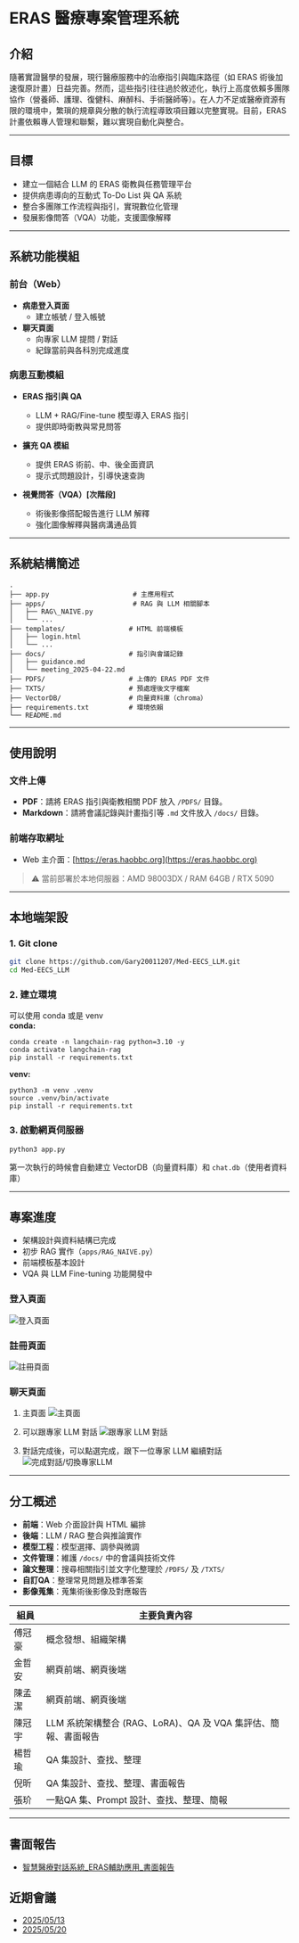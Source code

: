 # ERAS 醫療專案管理系統

## 介紹

隨著實證醫學的發展，現行醫療服務中的治療指引與臨床路徑（如 ERAS 術後加速復原計畫）日益完善。然而，這些指引往往過於敘述化，執行上高度依賴多團隊協作（營養師、護理、復健科、麻醉科、手術醫師等）。在人力不足或醫療資源有限的環境中，繁瑣的規章與分散的執行流程導致項目難以完整實現。目前，ERAS 計畫依賴專人管理和聯繫，難以實現自動化與整合。

---

## 目標

- 建立一個結合 LLM 的 ERAS 衛教與任務管理平台
- 提供病患導向的互動式 To-Do List 與 QA 系統
- 整合多團隊工作流程與指引，實現數位化管理
- 發展影像問答（VQA）功能，支援圖像解釋

---

## 系統功能模組

### 前台（Web）

- **病患登入頁面**
  - 建立帳號 / 登入帳號
- **聊天頁面**
  - 向專家 LLM 提問 / 對話
  - 紀錄當前與各科別完成進度

### 病患互動模組

- **ERAS 指引與 QA**
  - LLM + RAG/Fine-tune 模型導入 ERAS 指引
  - 提供即時衛教與常見問答

- **擴充 QA 模組**
  - 提供 ERAS 術前、中、後全面資訊
  - 提示式問題設計，引導快速查詢

- **視覺問答（VQA）[次階段]**
  - 術後影像搭配報告進行 LLM 解釋
  - 強化圖像解釋與醫病溝通品質

---

## 系統結構簡述

```
.
├── app.py                     # 主應用程式
├── apps/                      # RAG 與 LLM 相關腳本
│   ├── RAG\_NAIVE.py
│   └── ...
├── templates/                # HTML 前端模板
│   ├── login.html
│   └── ...
├── docs/                     # 指引與會議記錄
│   ├── guidance.md
│   └── meeting_2025-04-22.md
├── PDFS/                     # 上傳的 ERAS PDF 文件
├── TXTS/                     # 預處理後文字檔案
├── VectorDB/                 # 向量資料庫（chroma）
├── requirements.txt          # 環境依賴
└── README.md

```

---

## 使用說明

### 文件上傳

- **PDF**：請將 ERAS 指引與衛教相關 PDF 放入 `/PDFS/` 目錄。
- **Markdown**：請將會議記錄與計畫指引等 `.md` 文件放入 `/docs/` 目錄。

### 前端存取網址

- Web 主介面：[https://eras.haobbc.org](https://eras.haobbc.org)

> ⚠️ 當前部署於本地伺服器：AMD 98003DX / RAM 64GB / RTX 5090

---

## 本地端架設

### 1. Git clone
```bash
git clone https://github.com/Gary20011207/Med-EECS_LLM.git
cd Med-EECS_LLM
```

### 2. 建立環境
可以使用 conda 或是 venv  
**conda:**
```
conda create -n langchain-rag python=3.10 -y
conda activate langchain-rag
pip install -r requirements.txt
```
**venv:**
```
python3 -m venv .venv
source .venv/bin/activate
pip install -r requirements.txt
```

### 3. 啟動網頁伺服器
```
python3 app.py
```
第一次執行的時候會自動建立 VectorDB（向量資料庫）和 `chat.db`（使用者資料庫）

---

## 專案進度

- 架構設計與資料結構已完成
- 初步 RAG 實作（`apps/RAG_NAIVE.py`）
- 前端模板基本設計
- VQA 與 LLM Fine-tuning 功能開發中

### 登入頁面
![登入頁面](./Figures/demo/login.png)

### 註冊頁面
![註冊頁面](./Figures/demo/register.png)

### 聊天頁面

1. 主頁面
![主頁面](./Figures/demo/chat1.png)

2. 可以跟專家 LLM 對話
![跟專家 LLM 對話](./Figures/demo/chat2.png)

3. 對話完成後，可以點選完成，跟下一位專家 LLM 繼續對話
![完成對話/切換專家LLM](./Figures/demo/chat3.png)

---

## 分工概述

- **前端**：Web 介面設計與 HTML 編排
- **後端**：LLM / RAG 整合與推論實作
- **模型工程**：模型選擇、調參與微調
- **文件管理**：維護 `/docs/` 中的會議與技術文件
- **論文整理**：搜尋相關指引並文字化整理於 `/PDFS/` 及 `/TXTS/` 
- **自訂QA**：整理常見問題及標準答案
- **影像蒐集**：蒐集術後影像及對應報告 


| 組員 | 主要負責內容 |
| --- | --- |
| 傅冠豪 | 概念發想、組織架構 |
| 金哲安 | 網頁前端、網頁後端 |
| 陳孟潔 | 網頁前端、網頁後端 |
| 陳冠宇 | LLM 系統架構整合 (RAG、LoRA)、QA 及 VQA 集評估、簡報、書面報告 |
| 楊哲瑜 | QA 集設計、查找、整理 |
| 倪昕 | QA 集設計、查找、整理、書面報告 |
| 張玠 | 一點QA 集、Prompt 設計、查找、整理、簡報 |
---

## 書面報告
- [智慧醫療對話系統_ERAS輔助應用_書面報告](./docs/智慧醫療對話系統_ERAS輔助應用_書面報告.pdf)

## 近期會議

- [2025/05/13](./docs/2025-05-13-meeting.md)
- [2025/05/20](./docs/2025-05-20-meeting.md)

